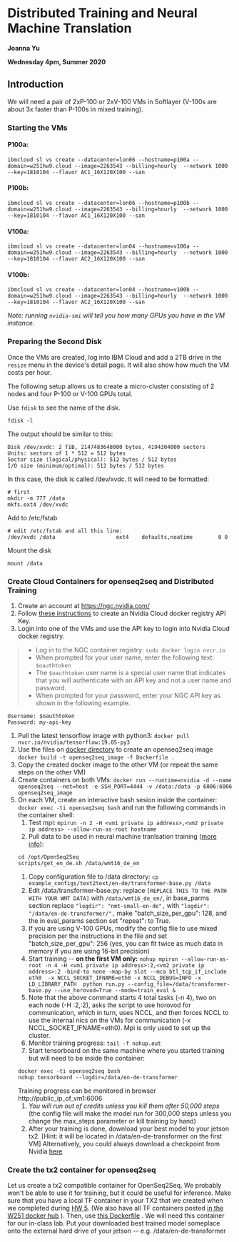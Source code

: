 # Distributed Training and Neural Machine Translation

**Joanna Yu**

**Wednesday 4pm, Summer 2020**

## Introduction


We will need a pair of 2xP-100 or 2xV-100 VMs in Softlayer (V-100s are about 3x faster than P-100s in mixed training).

### Starting the VMs
#### P100a:
```
ibmcloud sl vs create --datacenter=lon06 --hostname=p100a --domain=w251hw9.cloud --image=2263543 --billing=hourly  --network 1000 --key=1810104 --flavor AC1_16X120X100 --san
```

#### P100b:
```
ibmcloud sl vs create --datacenter=lon06 --hostname=p100b --domain=w251hw9.cloud --image=2263543 --billing=hourly  --network 1000 --key=1810104 --flavor AC1_16X120X100 --san
```

#### V100a:
```
ibmcloud sl vs create --datacenter=lon04 --hostname=v100a --domain=w251hw9.cloud --image=2263543 --billing=hourly  --network 1000 --key=1810104 --flavor AC2_16X120X100 --san
```

#### V100b:
```
ibmcloud sl vs create --datacenter=lon04 --hostname=v100b --domain=w251hw9.cloud --image=2263543 --billing=hourly  --network 1000 --key=1810104 --flavor AC2_16X120X100 --san
```
*Note: running `nvidia-smi` will tell you how many GPUs you have in the VM instance.*

### Preparing the Second Disk
Once the VMs are created, log into IBM Cloud and add a 2TB drive in the `resize` menu in the device's detail page. It will also show how much the VM costs per hour.

The following setup allows us to create a micro-cluster consisting of 2 nodes and four P-100 or V-100 GPUs total.

Use `fdisk` to see the name of the disk. 
```
fdisk -l
```

The output should be similar to this:
```
Disk /dev/xvdc: 2 TiB, 2147483648000 bytes, 4194304000 sectors
Units: sectors of 1 * 512 = 512 bytes
Sector size (logical/physical): 512 bytes / 512 bytes
I/O size (minimum/optimal): 512 bytes / 512 bytes
```

In this case, the disk is called /dev/xvdc.  It will need to be formatted:
```
# first
mkdir -m 777 /data
mkfs.ext4 /dev/xvdc
```

Add to /etc/fstab
```
# edit /etc/fstab and all this line:
/dev/xvdc /data                   ext4    defaults,noatime        0 0
```

Mount the disk
```
mount /data
```

### Create Cloud Containers for openseq2seq and Distributed Training

1. Create an account at https://ngc.nvidia.com/
1. Follow [these instructions](https://docs.nvidia.com/ngc/ngc-getting-started-guide/index.html#generating-api-key) to create an Nvidia Cloud docker registry API Key.
1. Login into one of the VMs and use the API key to login into Nvidia Cloud docker registry.
> * Log in to the NGC container registry: `sudo docker login nvcr.io`
> * When prompted for your user name, enter the following text: `$oauthtoken`
> * The `$oauthtoken` user name is a special user name that indicates that you will authenticate with an API key and not a user name and password.
> * When prompted for your password, enter your NGC API key as shown in the following example.
```
Username: $oauthtoken
Password: my-api-key
```
1. Pull the latest tensorflow image with python3: ```docker pull nvcr.io/nvidia/tensorflow:19.05-py3```
1. Use the files on [docker directory](docker) to create an openseq2seq image 
`docker build -t openseq2seq_image -f Dockerfile .`
1. Copy the created docker image to the other VM (or repeat the same steps on the other VM) 
1. Create containers on both VMs: ``` docker run --runtime=nvidia -d --name openseq2seq --net=host -e SSH_PORT=4444 -v /data:/data -p 6006:6006 openseq2seq_image ```
1. On each VM, create an interactive bash sesion inside the container: ``` docker exec -ti openseq2seq bash ``` and run the following commands in the container shell:
    1. Test mpi: ``` mpirun -n 2 -H <vm1 private ip address>,<vm2 private ip address> --allow-run-as-root hostname ``` 
    1. Pull data to be used in neural machine tranlsation training ([more info](https://nvidia.github.io/OpenSeq2Seq/html/machine-translation.html)):  
    ``` 
    cd /opt/OpenSeq2Seq 
    scripts/get_en_de.sh /data/wmt16_de_en
    ```
    1. Copy configuration file to /data directory: ``` cp example_configs/text2text/en-de/transformer-base.py /data ```
    1. Edit /data/transformer-base.py: replace ```[REPLACE THIS TO THE PATH WITH YOUR WMT DATA]``` with ```/data/wmt16_de_en/```,  in base_parms section replace ```"logdir": "nmt-small-en-de",``` with ```"logdir": "/data/en-de-transformer/",```  make "batch_size_per_gpu": 128, and the in eval_params section set "repeat": to True. 
    1. If you are using V-100 GPUs, modify the config file to use mixed precision per the instructions in the file and set  "batch_size_per_gpu": 256 (yes, you can fit twice as much data in memory if you are using 16-bit precision)
    1. Start training -- **on the first VM only:** ```nohup mpirun --allow-run-as-root -n 4 -H <vm1 private ip address>:2,<vm2 private ip address>:2 -bind-to none -map-by slot --mca btl_tcp_if_include eth0  -x NCCL_SOCKET_IFNAME=eth0 -x NCCL_DEBUG=INFO -x LD_LIBRARY_PATH  python run.py --config_file=/data/transformer-base.py --use_horovod=True --mode=train_eval & ```
    1. Note that the above command starts 4 total tasks (-n 4), two on each node (-H <vm1 private ip address>:2,<vm2 private ip address>:2), asks the script to use horovod for communication, which in turn, uses NCCL, and then forces NCCL to use the internal nics on the VMs for communication (-x NCCL_SOCKET_IFNAME=eth0). Mpi is only used to set up the cluster.
    1. Monitor training progress: ``` tail -f nohup.out ```
    1. Start tensorboard on the same machine where you started training but will need to be inside the container: 
    ```
    docker exec -ti openseq2seq bash
    nohup tensorboard --logdir=/data/en-de-transformer
    ``` 
    Training progress can be monitored in browser http://public_ip_of_vm1:6006 
    1. *You will run out of credits unless you kill them after 50,000 steps* (the config file will make the model run for 300,000 steps unless you change the max_steps parameter or kill training by hand)
    1. After your training is done, download your best model to your jetson tx2.  [Hint: it will be located in /data/en-de-transformer on the first VM]  Alternatively, you could always download a checkpoint from Nvidia [here](https://nvidia.github.io/OpenSeq2Seq/html/machine-translation.html)
 
### Create the tx2 container for openseq2seq 
Let us create a tx2 compatible container for OpenSeq2Seq.  We probably won't be able to use it for training, but it could be useful for inference.  Make sure that you have a local TF container in your TX2 that we created when we completed during [HW 5](https://github.com/MIDS-scaling-up/v2/tree/master/week05/hw). (We also have all TF containers posted [in the W251 docker hub](https://cloud.docker.com/u/w251/repository/docker/w251/tensorflow) ). Then, use [this Dockerfile](https://github.com/MIDS-scaling-up/v2/blob/master/week09/hw/docker/arm64/Dockerfile.dev-tx2-4.2_b158-py3) . We will need this container for our in-class lab.  Put your downloaded best trained model someplace onto the external hard drive of your jetson -- e.g. /data/en-de-transformer
   